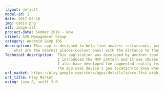 ```yaml
---
layout: default
modal-id: 1
date: 2017-04-10
img: cabin.png
alt: image-alt
project-date: Summer 2016 - Now
client: AVR Management Group
category: Android &amp IOS
description: This app is designed to help find nearest restaurants, promos and discounts. The main feature is the augmented reality which is automatically switches on when user presses on camera. So in the real-time user can see 
    what are the nearest places(coolest ones) with the distance to them.  Users have also ability to rate the visited places and add the comments on how they spent a time there and bookmark favourite ones.
Technical description:  This application was developed by another team. I have refactored the code and was trying it to be flexible, clean and which follows the best-practices for android framework. 
                        I introduced the MVP pattern and it was chosen because there are a lot of changes in UI(based on the server response) and presenters are good way to handle the logic on what to present and when.
                        I also have developed the augmented reality feature. 
                        The app uses device's geo location(to know where the user is) and identifies in which direction user is going(by getting the accelerometer and gyroscope readings). It also has an Augmented Reality feature which shows on your phone camera surface places near you in real-time. I am a project manager and lead developer.
url_market: https://play.google.com/store/apps/details?id=ru.ltst.arahis
url_title: Play Market
using: java 8, swift 3.0
---
```

